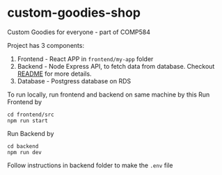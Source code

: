 # custom-goodies-shop
Custom Goodies for everyone - part of COMP584

Project has 3 components:
1. Frontend - React APP in `frontend/my-app` folder
2. Backend - Node Express API, to fetch data from database. Checkout [README](https://github.com/pachchigarsnehi/custom-goodies-shop/blob/main/backend/README.md) for more details.
3. Database - Postgress database on RDS


To run locally, run frontend and backend on same machine by this
Run Frontend by
```
cd frontend/src
npm run start
```

Run Backend by
```
cd backend
npm run dev
```

Follow instructions in backend folder to make the `.env` file
